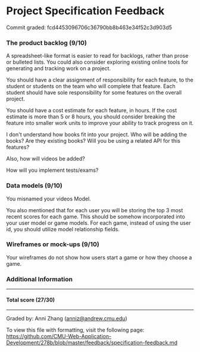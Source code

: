Project Specification Feedback
==================

Commit graded: fcd4453096706c36790bb8b463e34f52c3d903d5

### The product backlog (9/10)

A spreadsheet-like format is easier to read for backlogs, rather than prose or bulleted lists.  You could also consider exploring existing online tools for generating and tracking work on a project.

You should have a clear assignment of responsibility for each feature, to the student or students on the team who will complete that feature.  Each student should have sole responsibility for some features on the overall project.

You should have a cost estimate for each feature, in hours.  If the cost estimate is more than 5 or 8 hours, you should consider breaking the feature into smaller work units to improve your ability to track progress on it.

I don't understand how books fit into your project. Who will be adding the books? Are they existing books? Will you be using a related API for this features? 

Also, how will videos be added? 

How will you implement tests/exams?

### Data models (9/10)

You misnamed your videos Model.

You also mentioned that for each user you will be storing the top 3 most recent scores for each game. This should be somehow incorporated into your user model or game models. For each game, instead of using the user id, you should utilize model relationship fields. 

### Wireframes or mock-ups (9/10)

Your wireframes do not show how users start a game or how they choose a game. 

### Additional Information

---
#### Total score (27/30)
---
Graded by: Anni Zhang (anniz@andrew.cmu.edu)

To view this file with formatting, visit the following page: https://github.com/CMU-Web-Application-Development/278b/blob/master/feedback/specification-feedback.md
